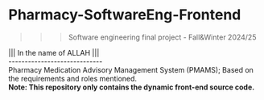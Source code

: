 ﻿# Pharmacy-SoftwareEng-Frontend
>>> Software engineering final project - Fall&Winter 2024/25

||| In the name of ALLAH ||| <br />
----------------------------- <br />
Pharmacy Medication Advisory Management System (PMAMS); Based on the requirements and roles mentioned.<br />
**Note: This repository only contains the dynamic front-end source code.**
